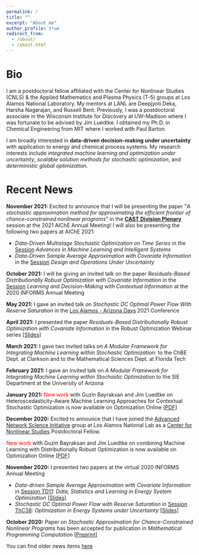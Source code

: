 ```yaml
---
permalink: /
title: ""
excerpt: "About me"
author_profile: true
redirect_from: 
  - /about/
  - /about.html
---
```

Bio
======

I am a postdoctoral fellow affiliated with the Center for Nonlinear Studies (CNLS) & the Applied Mathematics and Plasma Physics (T-5) groups at Los Alamos National Laboratory. My mentors at LANL are Deepjyoti Deka, Harsha Nagarajan, and Russell Bent. Previously, I was a postdoctoral associate in the Wisconsin Institute for Discovery at UW-Madison where I was fortunate to be advised by Jim Luedtke. I obtained my Ph.D. in Chemical Engineering from MIT where I worked with Paul Barton. <br/>

I am broadly interested in **data-driven decision-making under uncertainty** with application to energy and chemical process systems. My research interests include *integrated machine learning and optimization under uncertainty*, *scalable solution methods for stochastic optimization*, and *deterministic global optimization*.
<br/>


Recent News
======

**November 2021:** Excited to announce that I will be presenting the paper "*A stochastic approximation method for approximating the efficient frontier of chance-constrained nonlinear programs*" in the <b><a href = "https://aiche.confex.com/aiche/2021/meetingapp.cgi/Paper/625276" target="_blank">CAST Division Plenary</a></b> session at the 2021 AIChE Annual Meeting! I will also be presenting the following two papers at AIChE 2021:
* *Data-Driven Multistage Stochastic Optimization on Time Series* in the <a href = "https://aiche.confex.com/aiche/2021/meetingapp.cgi/Paper/625278" target="_blank">Session</a> *Advances in Machine Learning and Intelligent Systems*
* *Data-Driven Sample Average Approximation with Covariate Information* in the <a href = "https://aiche.confex.com/aiche/2021/meetingapp.cgi/Paper/625277" target="_blank">Session</a> *Design and Operations Under Uncertainty*

**October 2021:** I will be giving an invited talk on the paper *Residuals-Based Distributionally Robust Optimization with Covariate Information* in the <a href = "https://www.abstractsonline.com/pp8/#!/10390/session/478" target="_blank">Session</a> *Learning and Decision-Making with Contextual Information* at the 2020 INFORMS Annual Meeting

**May 2021:** I gave an invited talk on *Stochastic DC Optimal Power Flow With Reserve Saturation* in the <a href = "https://web.cvent.com/event/def1e6af-670b-4920-a66f-1441511a61ce/summary" target="_blank">Los Alamos - Arizona Days</a> 2021 Conference

**April 2021:** I presented the paper *Residuals-Based Distributionally Robust Optimization with Covariate Information* in the Robust Optimization Webinar series <a href = "https://rohitkannan.github.io/presentations/Kannan_ROW21_ERDRO.pdf" target="_blank">[Slides]</a>

**March 2021:** I gave two invited talks on *A Modular Framework for Integrating Machine Learning within Stochastic Optimization*: to the ChBE Dept. at Clarkson and to the Mathematical Sciences Dept. at Florida Tech

**February 2021:** I gave an invited talk on *A Modular Framework for Integrating Machine Learning within Stochastic Optimization* to the SIE Department at the University of Arizona

**January 2021:** <span style="color: red">New work</span> with Guzin Bayraksan and Jim Luedtke on Heteroscedasticity-Aware Machine Learning Approaches for Contextual Stochastic Optimization is now available on Optimization Online <a href = "http://www.optimization-online.org/DB_FILE/2021/01/8201.pdf" target="_blank">[PDF]</a>

**December 2020:** Excited to announce that I have joined the <a href = "https://lanl-ansi.github.io/" target="_blank">Advanced Network Science Initiative</a> group at Los Alamos National Lab as a <a href = "https://cnls.lanl.gov/External/" target="_blank">Center for Nonlinear Studies</a> Postdoctoral Fellow.

<span style="color: red">New work</span> with Guzin Bayraksan and Jim Luedtke on combining Machine Learning with Distributionally Robust Optimization is now available on Optimization Online <a href = "http://www.optimization-online.org/DB_FILE/2020/11/8136.pdf" target="_blank">[PDF]</a>

**November 2020:** I presented two papers at the virtual 2020 INFORMS Annual Meeting
* *Data-driven Sample Average Approximation with Covariate Information* in <a href = "https://www.abstractsonline.com/pp8/#!/9022/session/2220" target="_blank">Session TD11</a>: *Data, Statistics and Learning in Energy System Optimization* <a href = "https://rohitkannan.github.io/presentations/Kannan_INFORMS20_DDSAA.pdf" target="_blank">[Slides]</a>
* *Stochastic DC Optimal Power Flow with Reserve Saturation* in <a href = "https://www.abstractsonline.com/pp8/#!/9022/session/2845" target="_blank">Session ThC38</a>: *Optimization in Energy Systems under Uncertainty* <a href = "https://rohitkannan.github.io/presentations/Kannan_INFORMS20_SDCOPF.pdf" target="_blank">[Slides]</a>

**October 2020:** Paper on *Stochastic Approximation for Chance-Constrained Nonlinear Programs* has been accepted for publication in *Mathematical Programming Computation* <a href = "https://arxiv.org/abs/1812.07066" target="_blank">[Preprint]</a>


You can find older news items [here](https://rohitkannan.github.io/news/)
